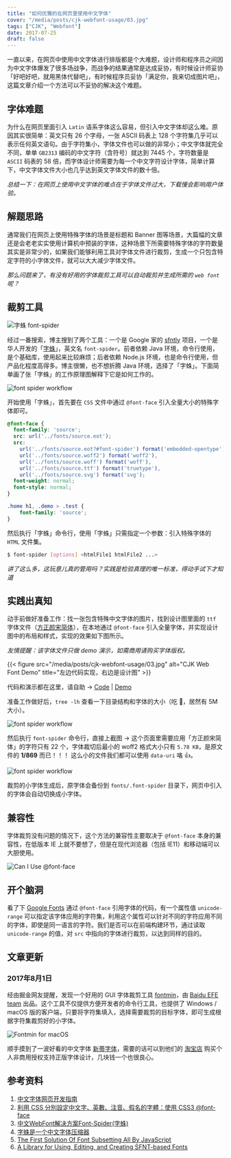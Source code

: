 ```yaml
---
title: "如何优雅的在网页里使用中文字体"
cover: "/media/posts/cjk-webfont-usage/03.jpg"
tags: ["CJK", "Webfont"]
date: 2017-07-25
draft: false
---
```


一直以来，在网页中使用中文字体进行排版都是个大难题，设计师和程序员之间因为中文字体爆发了很多场战争，而战争的结果通常是达成妥协，有时候设计师妥协「好吧好吧，就用黑体代替吧」，有时候程序员妥协「满足你，我来切成图片吧」，这篇文章介绍一个方法可以不妥协的解决这个难题。

<!--more-->

## 字体难题

为什么在网页里面引入 `Latin` 语系字体这么容易，但引入中文字体却这么难。原因其实很简单：英文只有 26 个字母，一张 ASCII 码表上 128 个字符集几乎可以表示任何英文语句。由于字符集小，字体文件也可以做的非常小；中文字体就完全不同，单单 `GB2313` 编码的中文字符（含符号）就达到 7445 个，字符数量是 `ASCII` 码表的 58 倍，而字体设计师需要为每一个中文字符设计字体，简单计算下，中文字体文件大小也几乎达到英文字体文件的数十倍。

*总结一下：在网页上使用中文字体的难点在于字体文件过大，下载慢会影响用户体验。*

## 解题思路

通常我们在网页上使用特殊字体的场景是标题和 Banner 图等场景，大篇幅的文章还是会老老实实使用计算机中预装的字体，这种场景下所需要特殊字体的字符数量其实是非常少的，如果我们能够利用工具对字体文件进行裁剪，生成一个只包含特定字符的小字体文件，就可以大大减少字体文件。

*那么问题来了，有没有好用的字体裁剪工具可以自动裁剪并生成所需的 `web font` 呢？*

## 裁剪工具

![字蛛 font-spider](/media/posts/cjk-webfont-usage/01.jpg)

经过一番搜索，博主搜到了两个工具：一个是 Google 家的 [sfntly](https://github.com/googlei18n/sfntly) 项目，一个是华人开发的「[字蛛](http://font-spider.org/)」，英文名 `font-spider`。前者依赖 Java 环境，命令行使用，是个基础库，使用起来比较麻烦；后者依赖 Node.js 环境，也是命令行使用，但产品化程度高得多。博主很懒，也不想折腾 Java 环境，选择了「字蛛」。下面简单画了张「字蛛」的工作原理图解释下它是如何工作的。

![font spider workflow](/media/posts/cjk-webfont-usage/02.svg)

开始使用「字蛛」，首先要在 `CSS` 文件中通过 `@font-face` 引入全量大小的特殊字体即可。

```css
@font-face {
  font-family: 'source';
  src: url('../fonts/source.eot');
  src:
    url('../fonts/source.eot?#font-spider') format('embedded-opentype'),
    url('../fonts/source.woff2') format('woff2'),
    url('../fonts/source.woff') format('woff'),
    url('../fonts/source.ttf') format('truetype'),
    url('../fonts/source.svg') format('svg');
  font-weight: normal;
  font-style: normal;
}

.home h1, .demo > .test {
    font-family: 'source';
}
```

然后执行「字蛛」命令行，使用「字蛛」只需指定一个参数：引入特殊字体的 `HTML` 文件集。

```bash
$ font-spider [options] <htmlFile1 htmlFile2 ...>
```

*讲了这么多，这玩意儿真的管用吗？实践是检验真理的唯一标准，得动手试下才知道*

## 实践出真知

动手前做好准备工作：找一张包含特殊中文字体的图片，找到设计图里面的 `ttf` 字体文件（[方正颜宋简体](https://github.com/laozhu/cjk-webfont-demo/tree/master/fonts/.font-spider)），在本地通过 `@font-face` 引入全量字体，并实现设计图中的布局和样式，实现的效果如下图所示。

*友情提醒：该字体文件只做 demo 演示，如需商用请购买字体版权。*

{{< figure src="/media/posts/cjk-webfont-usage/03.jpg" alt="CJK Web Font Demo" title="左边代码实现，右边是设计图" >}}

代码和演示都在这里，请自助 → [Code](https://github.com/laozhu/cjk-webfont-demo) | [Demo](https://laozhu.github.io/cjk-webfont-demo/)

准备工作做好后，`tree -lh` 查看一下目录结构和字体的大小（吃 🐳，居然有 5M 大小）。

![font spider workflow](/media/posts/cjk-webfont-usage/04.jpg)

然后执行 `font-spider` 命令行，直接上截图 → 这个页面里需要应用「方正颜宋简体」的字符只有 22 个，字体裁切后最小的 woff2 格式大小只有 `5.78 KB`，是原文件的 **1/869** 而已！！！ 这么小的文件我们都可以使用 `data-uri` 咯 👍。

![font spider workflow](/media/posts/cjk-webfont-usage/05.jpg)

裁剪的小字体生成后，原字体会备份到 `fonts/.font-spider` 目录下，网页中引入的字体会自动切换成小字体。

## 兼容性

字体裁剪没有问题的情况下，这个方法的兼容性主要取决于 `@font-face` 本身的兼容性，在低版本 IE 上就不要想了，但是在现代浏览器（包括 IE11）和移动端可以大胆使用。

![Can I Use @font-face](/media/posts/cjk-webfont-usage/06.jpg)

## 开个脑洞

看了下 [Google Fonts](https://fonts.google.com/) 通过 `@font-face` 引用字体的代码，有一个属性值 `unicode-range` 可以指定该字体应用的字符集，利用这个属性可以针对不同的字符应用不同的字体，即使是同一语言的字符。我们是否可以在前端构建环节，通过读取 `unicode-range` 的值，对 `src` 中指向的字体进行裁剪，以达到同样的目的。

## 文章更新

### 2017年8月1日

经由掘金网友提醒，发现一个好用的 GUI 字体裁剪工具 [fontmin](http://ecomfe.github.io/fontmin)，由 [Baidu EFE team](http://efe.baidu.com/) 出品。这个工具不仅提供方便开发者的命令行工具，也提供了 Windows / macOS 版的客户端，只要将字符集填入，选择需要裁剪的目标字体，即可生成根据字符集裁剪好的小字体。

![Fontmin for macOS](/media/posts/cjk-webfont-usage/07.jpg)

顺手摸到了一波好看的中文字体 [新蒂字体](http://www.sentyfont.com/)，需要的话可以到他们的 [淘宝店](https://shop111162234.world.taobao.com/) 购买个人非商用授权支持正版字体设计，几块钱一个也很良心。

## 参考资料

1. [中文字体网页开发指南](http://www.ruanyifeng.com/blog/2014/07/chinese_fonts.html)
2. [利用 CSS 分別設定中文字、英數、注音、假名的字體：使用 CSS3 @font-face](https://blog.yorkxin.org/2012/06/17/assign-fonts-for-specific-characters)
3. [中文WebFont解决方案Font-Spider(字蛛)](https://isux.tencent.com/font-spider.html)
4. [字蛛是一个中文字体压缩器](http://font-spider.org/)
5. [The First Solution Of Font Subsetting All By JavaScript](http://ecomfe.github.io/fontmin/en)
5. [A Library for Using, Editing, and Creating SFNT-based Fonts](https://github.com/googlei18n/sfntly)
